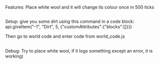 Features:
Place white wool and it will change its colour once in 500 ticks
##
Setup:
give you some dirt using this command in a code block:
api.giveItem("-1", "Dirt", 5, {"customAttributes":{"blocks":[]}})

Then go to world code and enter code from world_code.js

##
Debug:
Try to place white wool, if it logs something except an error, it is working)
